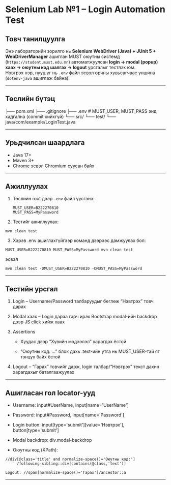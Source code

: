 # Selenium Lab №1 – Login Automation Test

## Товч танилцуулга

Энэ лабораторийн зорилго нь **Selenium WebDriver (Java) + JUnit 5 + WebDriverManager** ашиглан MUST оюутны системд (`https://student.must.edu.mn`) автоматжуулсан **login → modal (popup) хаах → оюутны код шалгах → logout** урсгалыг тестлэх юм.  
Нэвтрэх нэр, нууц үг нь `.env` файл эсвэл орчны хувьсагчаас уншина (`dotenv-java` ашиглаж байна).

---

## Төслийн бүтэц

├── pom.xml
├── .gitignore
├── .env # MUST_USER, MUST_PASS энд хадгална (commit хийхгүй)
└── src/
└── test/
└── java/com/example/LoginTest.java

---

## Урьдчилсан шаардлага

- Java 17+
- Maven 3+
- Chrome эсвэл Chromium суусан байх

---

## Ажиллуулах

1. Төслийн root дээр `.env` файл үүсгэнэ:

   ```dotenv
   MUST_USER=B222270810
   MUST_PASS=MyPassword

   ```

2. Тестийг ажиллуулах:

```
mvn clean test
```

3. Хэрэв .env ашиглахгүйгээр команд дээрээс дамжуулах бол:

```
MUST_USER=B222270810 MUST_PASS=MyPassword mvn clean test
```

эсвэл

```
mvn clean test -DMUST_USER=B222270810 -DMUST_PASS=MyPassword
```

---

## Тестийн урсгал

1. Login – Username/Password талбаруудыг бөглөж “Нэвтрэх” товч дарах

2. Modal хаах – Login дараа гарч ирэх Bootstrap modal-ийн backdrop дээр JS click хийж хаах

3. Assertions

   - Хуудас дээр “Хувийн мэдээлэл” харагдах ёстой

   - “Оюутны код: …” блок дахь .text-ийн утга нь MUST_USER-тэй яг тэнцүү байх ёстой

4. Logout – “Гарах” товчийг дарж, login талбар/“Нэвтрэх” текст дахин харагдахыг баталгаажуулах

---

## Ашигласан гол locator-ууд

- Username: input#UserName, input[name='UserName']

- Password: input#Password, input[name='Password']

- Login button: input[type='submit'][value='Нэвтрэх'], button[type='submit']

- Modal backdrop: div.modal-backdrop

- Оюутны код (XPath):

```
//div[@class='title' and normalize-space()='Оюутны код:']
     /following-sibling::div[contains(@class,'text')]

Logout: //span[normalize-space()='Гарах']/ancestor::a
```

---
